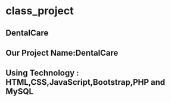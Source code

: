 # class_project
## DentalCare

## Our Project Name:DentalCare
## Using Technology : HTML,CSS,JavaScript,Bootstrap,PHP and MySQL

